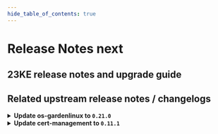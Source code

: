 ```yaml
---
hide_table_of_contents: true
---
```


# Release Notes next

## 23KE release notes and upgrade guide

## Related upstream release notes / changelogs


<details>
<summary><b>Update os-gardenlinux to <code>0.21.0</code></b></summary>

# [gardener/gardener-extension-os-gardenlinux]

## ⚠️ Breaking Changes

- `[OPERATOR]` `extension-os-gardenlinux` no longer supports Shoots with Кubernetes version < 1.22. by @shafeeqes [#113]
## 🏃 Others

- `[OPERATOR]` The Garden Linux OS extension now features support for vSMP MemoryOne and Garden Linux. It will now consider itself responsible for a new type `OperatingSystemConfig/memoryone-gardenlinux` and understands a `providerConfig` with which certain parameters of MemoryOne can be configured. by @MrBatschner [#116]
- `[OPERATOR]` The following dependency is updated:  
  - github.com/gardener/gardener: v1.70.2 -> v1.72.0 by @dependabot[bot] [#105]

</details>

<details>
<summary><b>Update cert-management to <code>0.11.1</code></b></summary>

# [gardener/cert-management]

## 🏃 Others

- `[OPERATOR]` Disable followCNAME by default again as it was activated implicitly by github.com/go-acme/lego version upgrade by @MartinWeindel [#140]
- `[OPERATOR]` Fix edge case of inconsistent certificate/secret: request certificate in this case. by @MartinWeindel [#138]

</details>
